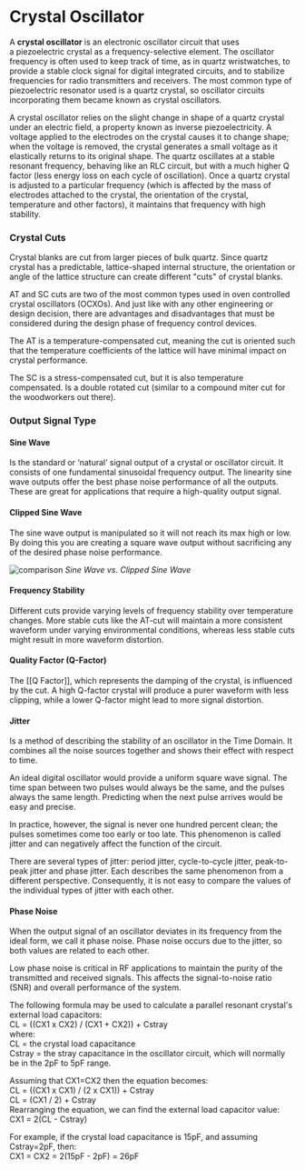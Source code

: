 # Crystal Oscillator

A **crystal oscillator** is an electronic oscillator circuit that uses a piezoelectric crystal as a frequency-selective element. The oscillator frequency is often used to keep track of time, as in quartz wristwatches, to provide a stable clock signal for digital integrated circuits, and to stabilize frequencies for radio transmitters and receivers. The most common type of piezoelectric resonator used is a quartz crystal, so oscillator circuits incorporating them became known as crystal oscillators.

A crystal oscillator relies on the slight change in shape of a quartz crystal under an electric field, a property known as inverse piezoelectricity. A voltage applied to the electrodes on the crystal causes it to change shape; when the voltage is removed, the crystal generates a small voltage as it elastically returns to its original shape. The quartz oscillates at a stable resonant frequency, behaving like an RLC circuit, but with a much higher Q factor (less energy loss on each cycle of oscillation). Once a quartz crystal is adjusted to a particular frequency (which is affected by the mass of electrodes attached to the crystal, the orientation of the crystal, temperature and other factors), it maintains that frequency with high stability.

### Crystal Cuts
Crystal blanks are cut from larger pieces of bulk quartz. Since quartz crystal has a predictable, lattice-shaped internal structure, the orientation or angle of the lattice structure can create different "cuts" of crystal blanks.

AT and SC cuts are two of the most common types used in oven controlled crystal oscillators (OCXOs). And just like with any other engineering or design decision, there are advantages and disadvantages that must be considered during the design phase of frequency control devices.

The AT is a temperature-compensated cut, meaning the cut is oriented such that the temperature coefficients of the lattice will have minimal impact on crystal performance.

The SC is a stress-compensated cut, but it is also temperature compensated. Is a double rotated cut (similar to a compound miter cut for the woodworkers out there).


### Output Signal Type

#### Sine Wave 
Is the standard or ‘natural’ signal output of a crystal or oscillator circuit. It consists of one fundamental sinusoidal frequency output. The linearity sine wave outputs offer the best phase noise performance of all the outputs. These are great for applications that require a high-quality output signal.

#### Clipped Sine Wave
The sine wave output is manipulated so it will not reach its max high or low. By doing this you are creating a square wave output without sacrificing any of the desired phase noise performance.


![comparison](sinusoidal-wave-vs-clipped-sine-wave.jpg)
*Sine Wave vs. Clipped Sine Wave*


#### Frequency Stability
Different cuts provide varying levels of frequency stability over temperature changes. More stable cuts like the AT-cut will maintain a more consistent waveform under varying environmental conditions, whereas less stable cuts might result in more waveform distortion.

#### Quality Factor (Q-Factor)
The [[Q Factor]], which represents the damping of the crystal, is influenced by the cut. A high Q-factor crystal will produce a purer waveform with less clipping, while a lower Q-factor might lead to more signal distortion.

#### Jitter
Is a method of describing the stability of an oscillator in the Time Domain. It combines all the noise sources together and shows their effect with respect to time.

An ideal digital oscillator would provide a uniform square wave signal. The time span between two pulses would always be the same, and the pulses always the same length. Predicting when the next pulse arrives would be easy and precise.

In practice, however, the signal is never one hundred percent clean; the pulses sometimes come too early or too late. This phenomenon is called jitter and can negatively affect the function of the circuit. 

There are several types of jitter: period jitter, cycle-to-cycle jitter, peak-to-peak jitter and phase jitter. Each describes the same phenomenon from a different perspective. Consequently, it is not easy to compare the values of the individual types of jitter with each other.

#### Phase Noise
When the output signal of an oscillator deviates in its frequency from the ideal form, we call it phase noise. Phase noise occurs due to the jitter, so both values are related to each other.

Low phase noise is critical in RF applications to maintain the purity of the transmitted and received signals. This affects the signal-to-noise ratio (SNR) and overall performance of the system.



The following formula may be used to calculate a parallel resonant crystal's external load capacitors:  
CL = ((CX1 x CX2) / (CX1 + CX2)) + Cstray  
where:  
CL = the crystal load capacitance  
Cstray = the stray capacitance in the oscillator circuit, which will normally be in the 2pF to 5pF range.

Assuming that CX1=CX2 then the equation becomes:  
CL = ((CX1 x CX1) / (2 x CX1)) + Cstray  
CL = (CX1 / 2) + Cstray  
Rearranging the equation, we can find the external load capacitor value:  
CX1 = 2(CL - Cstray)

For example, if the crystal load capacitance is 15pF, and assuming Cstray=2pF, then:  
CX1 = CX2 = 2(15pF - 2pF) = 26pF